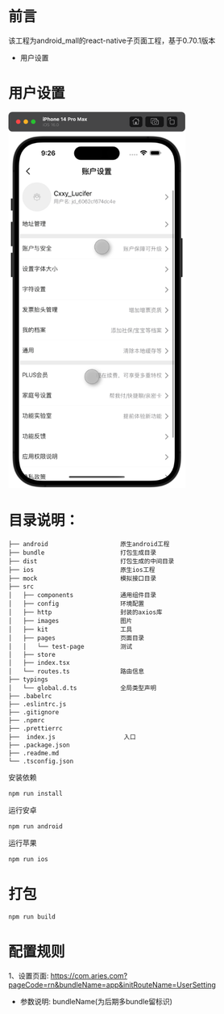 # 前言
该工程为android_mall的react-native子页面工程，基于0.70.1版本
- 用户设置

# 用户设置
<img src="images/userSetting.png" title="" alt="image" width="351">

# 目录说明：
```
├── android                    原生android工程
├── bundle                     打包生成目录
├── dist                       打包生成的中间目录
├── ios                        原生ios工程
├── mock                       模拟接口目录
├── src
│   ├── components             通用组件目录
│   ├── config                 环境配置
│   ├── http                   封装的axios库
│   ├── images                 图片
│   ├── kit                    工具
│   ├── pages                  页面目录
│   │   └── test-page          测试
│   ├── store
│   ├── index.tsx
│   └── routes.ts              路由信息
├── typings
│   └── global.d.ts            全局类型声明
├── .babelrc
├── .eslintrc.js
├── .gitignore
├── .npmrc
├── .prettierrc
├──  index.js                   入口
├── .package.json
├── .readme.md
└── .tsconfig.json
```

安装依赖
```bash
npm run install
```
运行安卓
```bash
npm run android
```
运行苹果
```bash
npm run ios
```

# 打包
```bash
npm run build
```

# 配置规则
1、设置页面: https://com.aries.com?pageCode=rn&bundleName=app&initRouteName=UserSetting
- 参数说明: bundleName(为后期多bundle留标识)

